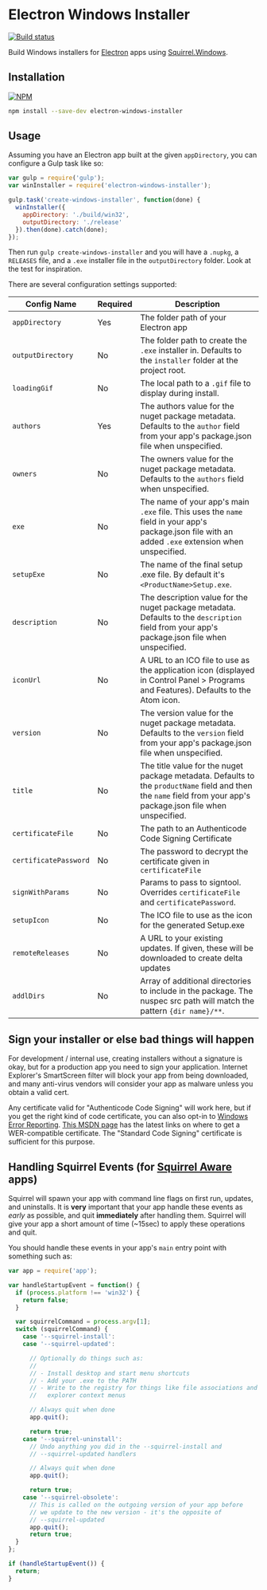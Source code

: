 # Electron Windows Installer

[![Build status](https://ci.appveyor.com/api/projects/status/q1i12hq89i73c4ud/branch/master?svg=true)](https://ci.appveyor.com/project/Aluxian/electron-windows-installer/branch/master)

Build Windows installers for [Electron](https://github.com/atom/electron) apps using [Squirrel.Windows](https://github.com/Squirrel/Squirrel.Windows).

## Installation

[![NPM](https://nodei.co/npm/electron-windows-installer.png)](https://nodei.co/npm/electron-windows-installer/)

```sh
npm install --save-dev electron-windows-installer
```

<!-- If you're not on Windows, you'll need `wine`, `winetricks` and `.NET 4`. Quick install on OS X:

```sh
brew install wine winetricks
winetricks dotnet40
```

**Note:** I can't get Squirrel to work with `wine`. I created an [issue on the Squirrel.Windows repo](https://github.com/Squirrel/Squirrel.Windows/issues/378). -->

## Usage

Assuming you have an Electron app built at the given `appDirectory`, you can configure a Gulp task like so:

```js
var gulp = require('gulp');
var winInstaller = require('electron-windows-installer');

gulp.task('create-windows-installer', function(done) {
  winInstaller({
    appDirectory: './build/win32',
    outputDirectory: './release'
  }).then(done).catch(done);
});
```

Then run `gulp create-windows-installer` and you will have a `.nupkg`, a `RELEASES` file, and a `.exe` installer file in the `outputDirectory` folder.
Look at the test for inspiration.

There are several configuration settings supported:

| Config Name           | Required | Description |
| --------------------- | -------- | ----------- |
| `appDirectory`        | Yes      | The folder path of your Electron app |
| `outputDirectory`     | No       | The folder path to create the `.exe` installer in. Defaults to the `installer` folder at the project root. |
| `loadingGif`          | No       | The local path to a `.gif` file to display during install. |
| `authors`             | Yes      | The authors value for the nuget package metadata. Defaults to the `author` field from your app's package.json file when unspecified. |
| `owners`              | No       | The owners value for the nuget package metadata. Defaults to the `authors` field when unspecified. |
| `exe`                 | No       | The name of your app's main `.exe` file. This uses the `name` field in your app's package.json file with an added `.exe` extension when unspecified. |
| `setupExe`            | No       | The name of the final setup .exe file. By default it's `<ProductName>Setup.exe`. |
| `description`         | No       | The description value for the nuget package metadata. Defaults to the `description` field from your app's package.json file when unspecified. |
| `iconUrl`             | No       | A URL to an ICO file to use as the application icon (displayed in Control Panel > Programs and Features). Defaults to the Atom icon. |
| `version`             | No       | The version value for the nuget package metadata. Defaults to the `version` field from your app's package.json file when unspecified. |
| `title`               | No       | The title value for the nuget package metadata. Defaults to the `productName` field and then the `name` field from your app's package.json file when unspecified. |
| `certificateFile`     | No       | The path to an Authenticode Code Signing Certificate |
| `certificatePassword` | No       | The password to decrypt the certificate given in `certificateFile` |
| `signWithParams`      | No       | Params to pass to signtool.  Overrides `certificateFile` and `certificatePassword`. |
| `setupIcon`           | No       | The ICO file to use as the icon for the generated Setup.exe |
| `remoteReleases`      | No       | A URL to your existing updates. If given, these will be downloaded to create delta updates |
| `addlDirs`            | No       | Array of additional directories to include in the package. The nuspec src path will match the pattern `{dir name}/**`. |

## Sign your installer or else bad things will happen

For development / internal use, creating installers without a signature is okay, but for a production app you need to sign your application. Internet Explorer's SmartScreen filter will block your app from being downloaded, and many anti-virus vendors will consider your app as malware unless you obtain a valid cert.

Any certificate valid for "Authenticode Code Signing" will work here, but if you get the right kind of code certificate, you can also opt-in to [Windows Error Reporting](http://en.wikipedia.org/wiki/Windows_Error_Reporting). [This MSDN page](http://msdn.microsoft.com/en-us/library/windows/hardware/hh801887.aspx) has the latest links on where to get a WER-compatible certificate. The "Standard Code Signing" certificate is sufficient for this purpose.

## Handling Squirrel Events (for [Squirrel Aware](https://github.com/Squirrel/Squirrel.Windows/blob/master/docs/squirrel-events.md) apps)

Squirrel will spawn your app with command line flags on first run, updates, and uninstalls.
It is **very** important that your app handle these events as _early_ as possible, and quit **immediately** after handling them.
Squirrel will give your app a short amount of time (~15sec) to apply these operations and quit.

You should handle these events in your app's `main` entry point with something such as:

```js
var app = require('app');

var handleStartupEvent = function() {
  if (process.platform !== 'win32') {
    return false;
  }

  var squirrelCommand = process.argv[1];
  switch (squirrelCommand) {
    case '--squirrel-install':
    case '--squirrel-updated':

      // Optionally do things such as:
      //
      // - Install desktop and start menu shortcuts
      // - Add your .exe to the PATH
      // - Write to the registry for things like file associations and
      //   explorer context menus

      // Always quit when done
      app.quit();

      return true;
    case '--squirrel-uninstall':
      // Undo anything you did in the --squirrel-install and
      // --squirrel-updated handlers

      // Always quit when done
      app.quit();

      return true;
    case '--squirrel-obsolete':
      // This is called on the outgoing version of your app before
      // we update to the new version - it's the opposite of
      // --squirrel-updated
      app.quit();
      return true;
  }
};

if (handleStartupEvent()) {
  return;
}
```
